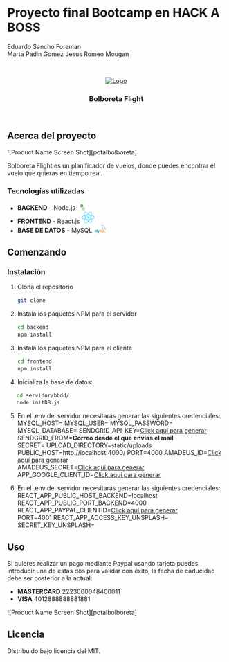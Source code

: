 # Proyecto final Bootcamp en **HACK A BOSS**

Eduardo Sancho Foreman </br>
Marta Padin Gomez
Jesus Romeo Mougan

<br />
<p align="center">
  <a href="https://github.com/othneildrew/Best-README-Template">
    <img src="../../frontend/src/logos/logo2.svg" alt="Logo" width="150" height="150">
  </a>
  <h3 align="center">Bolboreta Flight</h3>
  
</p>
<br />

## Acerca del proyecto

![Product Name Screen Shot][potalbolboreta]

Bolboreta Flight es un planificador de vuelos, donde puedes encontrar el vuelo que quieras en tiempo real.

### Tecnologías utilizadas

- **BACKEND** - Node.js <img src="images/logoNode.svg" alt="Logo" width="30">
- **FRONTEND** - React.js <img src="images/logoReact.svg" alt="Logo" width="30">
- **BASE DE DATOS** - MySQL <img src="images/logomysql.png" alt="Logo" width="30">

## Comenzando

### Instalación

1. Clona el repositorio
   ```sh
   git clone
   ```
2. Instala los paquetes NPM para el servidor
   ```sh
   cd backend
   npm install
   ```
3. Instala los paquetes NPM para el cliente
   ```sh
   cd frontend
   npm install
   ```
4. Inicializa la base de datos:

```sh
   cd servidor/bbdd/
   node initDB.js
```

5. En el .env del servidor necesitarás generar las siguientes credenciales:
   MYSQL_HOST=
   MYSQL_USER=
   MYSQL_PASSWORD=
   MYSQL_DATABASE=
   SENDGRID_API_KEY=<a href= "https://sendgrid.com/">Click aquí para generar</a> <br/>
   SENDGRID_FROM=**Correo desde el que envías el mail** <br/>
   SECRET=
   UPLOAD_DIRECTORY=static/uploads
   PUBLIC_HOST=http://localhost:4000/
   PORT=4000
   AMADEUS_ID=<a href= "https://developers.amadeus.com/">Click aquí para generar</a> <br/>
   AMADEUS_SECRET=<a href= "https://developers.amadeus.com/">Click aquí para generar</a> <br/>
   APP_GOOGLE_CLIENT_ID=<a href= "https://developers.google.com/identity/protocols/oauth2">Click aquí para generar</a> <br/>

6. En el .env del servidor necesitarás generar las siguientes credenciales:
   REACT_APP_PUBLIC_HOST_BACKEND=localhost
   REACT_APP_PUBLIC_PORT_BACKEND=4000
   REACT_APP_PAYPAL_CLIENTID=<a href= "https://developer.paypal.com/developer/accounts/">Click aquí para generar</a> <br/>
   PORT=4001
   REACT_APP_ACCESS_KEY_UNSPLASH=
   SECRET_KEY_UNSPLASH=

## Uso

Si quieres realizar un pago mediante Paypal usando tarjeta puedes introducir una de estas dos para validar con éxito, la fecha de caducidad debe ser posterior a la actual:

- **MASTERCARD** 2223000048400011
- **VISA** 4012888888881881

![Product Name Screen Shot][potalbolboreta]

## Licencia

Distribuido bajo licencia del MIT.

<!-- Recursos para el Readme-->

[portalbolboreta]: screenShot/portadaBolboreta.png
[payment-screenshot]: images/payment.png
